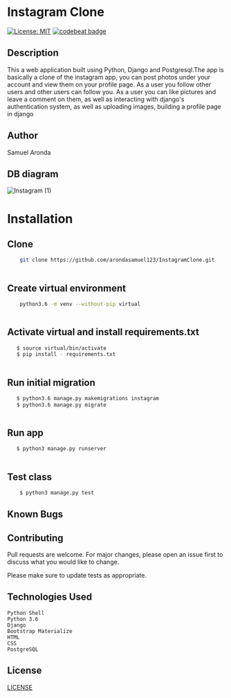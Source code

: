 # Instagram Clone
[![License: MIT](https://img.shields.io/badge/License-MIT-yellow.svg)](https://opensource.org/licenses/MIT)
[![codebeat badge](https://codebeat.co/badges/0da823e2-d35a-479f-bb6d-3e79e006112f)](https://codebeat.co/projects/github-com-arondasamuel123-instagramclone-master)

## Description
This a web application built using Python, Django and Postgresql.The app is basically a clone of the instagram app, you can post photos under your account and view them on your profile page. As a user you follow other users and other users can follow you. As a user you can like pictures and leave a comment on them, as well as interacting with django's authentication system, as well as uploading images, building a profile page in django


## Author

Samuel Aronda


## DB diagram
![Instagram (1)](https://user-images.githubusercontent.com/31355212/76138054-d5e07d80-6054-11ea-8f21-dcb94aba8047.png)


# Installation

## Clone
    
```bash
    git clone https://github.com/arondasamuel123/InstagramClone.git
    
```
##  Create virtual environment
```bash
    python3.6 -m venv --without-pip virtual
    
```
## Activate virtual and install requirements.txt
```bash
   $ source virtual/bin/activate
   $ pip install - requirements.txt
    
```
## Run initial migration
```bash
   $ python3.6 manage.py makemigrations instagram
   $ python3.6 manage.py migrate
    
```


## Run app
```bash
   $ python3 manage.py runserver
    
```

## Test class

```bash
    $ python3 manage.py test
```
## Known Bugs


## Contributing

Pull requests are welcome. For major changes, please open an issue first to discuss what you would like to change.

Please make sure to update tests as appropriate.

## Technologies Used
    Python Shell
    Python 3.6
    Django
    Bootstrap Materialize
    HTML
    CSS
    PostgreSQL



## License
[LICENSE](LICENSE)




